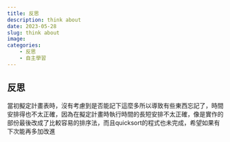 ```yaml
---
title: 反思
description: think about
date: 2023-05-28
slug: think about
image: 
categories:
    - 反思
    - 自主學習
---
```

## 反思
當初擬定計畫表時，沒有考慮到是否能記下這麼多所以導致有些東西忘記了，時間安排得也不太正確，因為在擬定計畫時執行時間的長短安排不太正確，像是實作的部份最後改成了比較容易的排序法，而且quicksort的程式也未完成，希望如果有下次能再多加改進